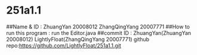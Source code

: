 # 251a1.1
##Name & ID : ZhuangYan 20008012 ZhangQingYang 20007771
##How to run this program : run the Editor.java
##commit ID : ZhuangYan(ZhuangYan 20008012)  LightlyFloat(ZhangQingYang 20007771)
github repo:https://github.com/LightlyFloat/251a1.1.git
